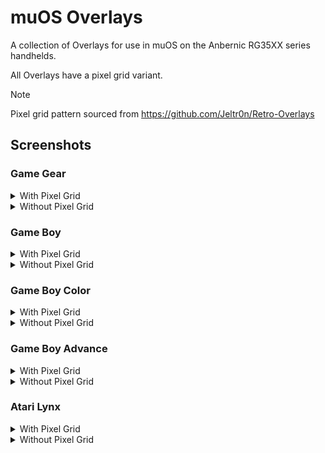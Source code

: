 # muOS Overlays
A collection of Overlays for use in muOS on the Anbernic RG35XX series handhelds.

All Overlays have a pixel grid variant.
> [!NOTE]
> Pixel grid pattern sourced from https://github.com/Jeltr0n/Retro-Overlays
## Screenshots
### Game Gear
<details>
  <summary>With Pixel Grid</summary>
  
  ![muOS_20240201_2239_1](https://github.com/antiKk/muOS-Overlays/assets/4548266/7beae26d-5b06-4ac4-9949-9bf3e599d861)
</details>
<details>
  <summary>Without Pixel Grid</summary>

  ![muOS_20240201_2239_1](https://github.com/antiKk/muOS-Overlays/assets/4548266/59990e93-1743-41ae-9110-697e42f1e6fc)
</details>

### Game Boy
<details>
  <summary>With Pixel Grid</summary>
  
  ![muOS_20240201_2007_0](https://github.com/antiKk/muOS-Overlays/assets/4548266/cd34e407-013e-450b-87aa-005a7d4813f1)  
  ![muOS_20240201_2259_2](https://github.com/antiKk/muOS-Overlays/assets/4548266/c9548467-e3ff-4dfa-842b-4d157fc64b5e)
</details>
<details>
  <summary>Without Pixel Grid</summary>

  ![muOS_20240201_2006_0](https://github.com/antiKk/muOS-Overlays/assets/4548266/ecd3a966-ca16-474f-9c47-2b8ab56bef06)
  ![muOS_20240201_2259_1](https://github.com/antiKk/muOS-Overlays/assets/4548266/a8ab4761-589b-4797-b1d5-0906218ce08b)
</details>

### Game Boy Color
<details>
  <summary>With Pixel Grid</summary>
  
  ![muOS_20240201_1920_0](https://github.com/antiKk/muOS-Overlays/assets/4548266/b67ea17b-53f2-41cc-a005-41b76b4a3ca9)
  ![muOS_20240201_1916_0](https://github.com/antiKk/muOS-Overlays/assets/4548266/67d60754-1059-488c-8a4a-ec370d3c07a1)
</details>
<details>
  <summary>Without Pixel Grid</summary>
  
  ![muOS_20240201_1859_1](https://github.com/antiKk/muOS-Overlays/assets/4548266/d9bb68ac-6ac9-46dc-a057-6c1bd27b127f)
  ![muOS_20240201_1911_0](https://github.com/antiKk/muOS-Overlays/assets/4548266/f99bf0b3-12b1-4291-8f2d-d4121cfa1b9b)
</details>

### Game Boy Advance
<details>
  <summary>With Pixel Grid</summary>

  ![muOS_20240201_2033_0](https://github.com/antiKk/muOS-Overlays/assets/4548266/b02d5938-9f6a-43ef-9823-4522bd30defe)  
</details>
<details>
  <summary>Without Pixel Grid</summary>

  ![muOS_20240201_2334_0](https://github.com/antiKk/muOS-Overlays/assets/4548266/b5196bb5-9b74-4c57-bad7-45bfcafd3893)
</details>

### Atari Lynx
<details>
  <summary>With Pixel Grid</summary>

  ![muOS_20240202_1909_0](https://github.com/antiKk/muOS-Overlays/assets/4548266/53ead300-5693-4a7d-943a-61d60bd3b4ed)
</details>
<details>
  <summary>Without Pixel Grid</summary>

  ![muOS_20240202_1910_0](https://github.com/antiKk/muOS-Overlays/assets/4548266/ec52a574-1a41-44a5-99c6-51115229e671)
</details>
